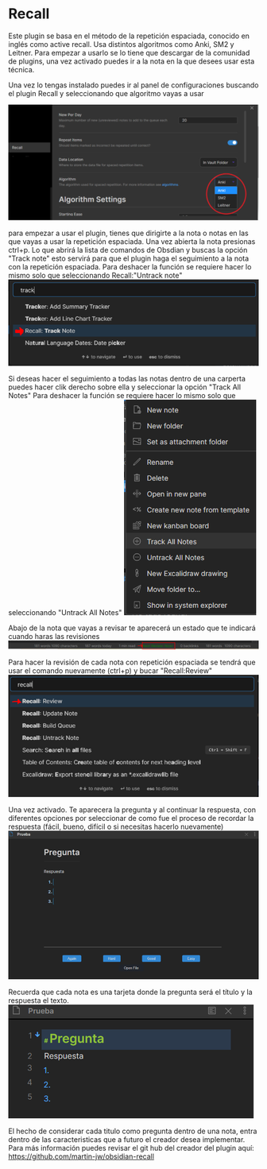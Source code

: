# Recall
Este plugin se basa en el método de la repetición espaciada, conocido en inglés como active recall. Usa distintos algoritmos como Anki, SM2 y Leitner. Para empezar a usarlo se lo tiene que descargar de la comunidad de plugins, una vez activado puedes ir a la nota en la que desees usar esta técnica.

Una vez lo tengas instalado puedes ir al panel de configuraciones buscando el plugin Recall y seleccionando que algoritmo vayas a usar 

![](../../.gitbook/assets/recall1.png)

para empezar a usar el plugin, tienes que dirigirte a la nota o notas en las que vayas a usar la repetición espaciada. Una vez abierta la nota presionas ctrl+p. Lo que abrirá la lista de comandos de Obsdian y buscas la opción "Track note" esto servirá para que el plugin haga el seguimiento a la nota con la repetición espaciada. Para deshacer la función se requiere hacer lo mismo solo que seleccionando Recall:"Untrack note"
![](../../.gitbook/assets/recall2.png)

Si deseas hacer el seguimiento a todas las notas dentro de una carperta puedes hacer clik derecho sobre ella y seleccionar la opción "Track All Notes" Para deshacer la función se requiere hacer lo mismo solo que seleccionando "Untrack All Notes"
![](../../.gitbook/assets/recall3.png)

Abajo de la nota que vayas a revisar te aparecerá un estado que te indicará cuando haras las revisiones
![](../../.gitbook/assets/recall4.png)

Para hacer la revisión de cada nota con repetición espaciada se tendrá que usar el comando nuevamente (ctrl+p) y bucar "Recall:Review"
![](../../.gitbook/assets/recall5.png)

Una vez activado. Te aparecera la pregunta y al continuar la respuesta, con diferentes opciones por seleccionar de como fue el proceso de recordar la respuesta (fácil, bueno, difícil o si necesitas hacerlo nuevamente)
![](../../.gitbook/assets/recall6.png)

Recuerda que cada nota es una tarjeta donde la pregunta será el título y la respuesta el texto. 
![](../../.gitbook/assets/recall7.png)

El hecho de considerar cada titulo como pregunta dentro de una nota, entra dentro de las caracteristicas que a futuro el creador desea implementar. Para más información puedes revisar el git hub del creador del plugin aquí: https://github.com/martin-jw/obsidian-recall

